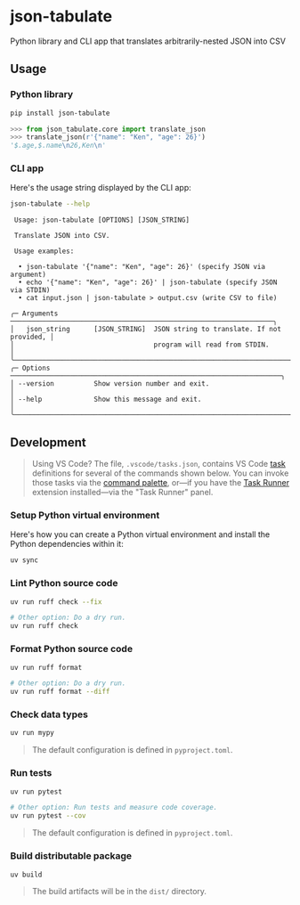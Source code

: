 # json-tabulate

Python library and CLI app that translates arbitrarily-nested JSON into CSV

## Usage

### Python library

```sh
pip install json-tabulate
```

```py
>>> from json_tabulate.core import translate_json
>>> translate_json(r'{"name": "Ken", "age": 26}')
'$.age,$.name\n26,Ken\n'
```

### CLI app

Here's the usage string displayed by the CLI app:

```sh
json-tabulate --help
```

<!-- 
Note: This usage string was copy/pasted from the output of `$ uv run json-tabulate --help`, when run in a terminal window that was 80 pixels wide: 
-->

```console
 Usage: json-tabulate [OPTIONS] [JSON_STRING]

 Translate JSON into CSV.

 Usage examples:

  • json-tabulate '{"name": "Ken", "age": 26}' (specify JSON via argument)
  • echo '{"name": "Ken", "age": 26}' | json-tabulate (specify JSON via STDIN)
  • cat input.json | json-tabulate > output.csv (write CSV to file)

╭─ Arguments ──────────────────────────────────────────────────────────────────╮
│   json_string      [JSON_STRING]  JSON string to translate. If not provided, │
│                                   program will read from STDIN.              │
╰──────────────────────────────────────────────────────────────────────────────╯
╭─ Options ────────────────────────────────────────────────────────────────────╮
│ --version          Show version number and exit.                             │
│ --help             Show this message and exit.                               │
╰──────────────────────────────────────────────────────────────────────────────╯
```

## Development

> Using VS Code? The file, `.vscode/tasks.json`, contains VS Code [task](https://code.visualstudio.com/docs/debugtest/tasks) definitions for several of the commands shown below. You can invoke those tasks via the [command palette](https://code.visualstudio.com/api/ux-guidelines/command-palette), or—if you have the [Task Runner](https://marketplace.visualstudio.com/items?itemName=SanaAjani.taskrunnercode) extension installed—via the "Task Runner" panel.

### Setup Python virtual environment

Here's how you can create a Python virtual environment and install the Python dependencies within it:

```sh
uv sync
```

### Lint Python source code

```sh
uv run ruff check --fix

# Other option: Do a dry run.
uv run ruff check
```

### Format Python source code

```sh
uv run ruff format

# Other option: Do a dry run.
uv run ruff format --diff
```

### Check data types

```sh
uv run mypy
```

> The default configuration is defined in `pyproject.toml`.

### Run tests

```sh
uv run pytest

# Other option: Run tests and measure code coverage.
uv run pytest --cov
```

> The default configuration is defined in `pyproject.toml`.

### Build distributable package

```sh
uv build
```

> The build artifacts will be in the `dist/` directory.
